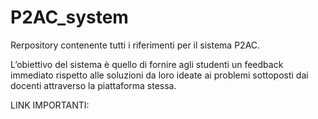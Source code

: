 # P2AC_system
Rerpository contenente tutti i riferimenti per il sistema P2AC.

L’obiettivo del sistema è quello di fornire agli studenti un feedback immediato rispetto alle soluzioni da loro ideate ai problemi sottoposti dai docenti attraverso la piattaforma stessa.

LINK IMPORTANTI:

